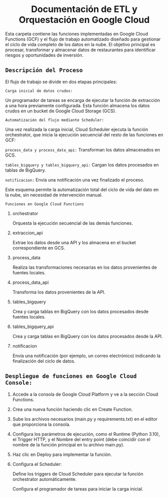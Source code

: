 # <h1 align="center">**Documentación de ETL y Orquestación en Google Cloud**</h1>

Esta carpeta contiene las funciones implementadas en Google Cloud Functions (GCF) y el flujo de trabajo automatizado diseñado para gestionar el ciclo de vida completo de los datos en la nube. El objetivo principal es procesar, transformar y almacenar datos de restaurantes para identificar riesgos y oportunidades de inversión.

## ```Descripción del Proceso```

El flujo de trabajo se divide en dos etapas principales:

```Carga inicial de datos crudos:```

Un programador de tareas se encarga de ejecutar la función de extracción a una hora previamente configurada. Esta función almacena los datos crudos en un bucket de Google Cloud Storage (GCS).

```Automatización del flujo mediante Scheduler:```

Una vez realizada la carga inicial, Cloud Scheduler ejecuta la función orchestrator, que inicia la ejecución secuencial del resto de las funciones en GCF:

```process_data y process_data_api:``` Transforman los datos almacenados en GCS.

```tables_bigquery y tables_bigquery_api:``` Cargan los datos procesados en tablas de BigQuery.

```notificacion:``` Envía una notificación una vez finalizado el proceso.

Este esquema permite la automatización total del ciclo de vida del dato en la nube, sin necesidad de intervención manual.

```Funciones en Google Cloud Functions```

1. orchestrator

    Orquesta la ejecución secuencial de las demás funciones.

2. extraccion_api

    Extrae los datos desde una API y los almacena en el bucket correspondiente en GCS.

3. process_data

    Realiza las transformaciones necesarias en los datos provenientes de fuentes locales.

4. process_data_api

    Transforma los datos provenientes de la API.

5. tables_bigquery

    Crea y carga tablas en BigQuery con los datos procesados desde fuentes locales.

6. tables_bigquery_api

    Crea y carga tablas en BigQuery con los datos procesados desde la API.

7. notificacion

    Envía una notificación (por ejemplo, un correo electrónico) indicando la finalización del ciclo de datos.


## ```Despliegue de funciones en Google Cloud Console:```

1. Accede a la consola de Google Cloud Platform y ve a la sección Cloud Functions.

2. Crea una nueva función haciendo clic en Create Function.

3. Sube los archivos necesarios (main.py y requirements.txt) en el editor que proporciona la consola.

4. Configura los parámetros de ejecución, como el Runtime (Python 3.10), el Trigger HTTP, y el Nombre del entry point (debe coincidir con el nombre de la función principal en tu archivo main.py).

5. Haz clic en Deploy para implementar la función.

6. Configura el Scheduler:

    Define los triggers de Cloud Scheduler para ejecutar la función orchestrator automáticamente.

    Configura el programador de tareas para iniciar la carga inicial.